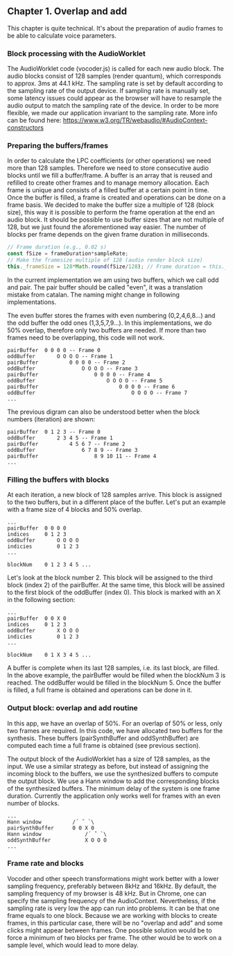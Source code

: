 ## Chapter 1. Overlap and add

This chapter is quite technical. It's about the preparation of audio frames to be able to calculate voice parameters.

### Block processing with the AudioWorklet
The AudioWorklet code (vocoder.js) is called for each new audio block. The audio blocks consist of 128 samples (render quantum), which corresponds to approx. 3ms at 44.1 kHz. The sampling rate is set by default according to the sampling rate of the output device. If sampling rate is manually set, some latency issues could appear as the browser will have to resample the audio output to match the sampling rate of the device. In order to be more flexible, we made our application invariant to the sampling rate. More info can be found here: https://www.w3.org/TR/webaudio/#AudioContext-constructors

### Preparing the buffers/frames
In order to calculate the LPC coefficients (or other operations) we need more than 128 samples. Therefore we need to store consecutive audio blocks until we fill a buffer/frame. A buffer is an array that is reused and refilled to create other frames and to manage memory allocation. Each frame is unique and consists of a filled buffer at a certain point in time. Once the buffer is filled, a frame is created and operations can be done on a frame basis. We decided to make the buffer size a multiple of 128 (block size), this way it is possible to perform the frame operation at the end an audio block. It should be possible to use buffer sizes that are not multiple of 128, but we just found the aforementioned way easier. The number of blocks per frame depends on the given frame duration in milliseconds.

```javascript
// Frame duration (e.g., 0.02 s)
const fSize = frameDuration*sampleRate; 
// Make the framesize multiple of 128 (audio render block size)
this._frameSize = 128*Math.round(fSize/128); // Frame duration = this._frameSize/sampleRate;
```

In the current implementation we am using two buffers, which we call odd and pair. The pair buffer should be called "even", it was a translation mistake from catalan. The naming might change in following implementations.

The even buffer stores the frames with even numbering (0,2,4,6,8...) and the odd buffer the odd ones (1,3,5,7,9...). In this implementations, we do 50% overlap, therefore only two buffers are needed. If more than two frames need to be overlapping, this code will not work.

```
pairBuffer  0 0 0 0 -- Frame 0
oddBuffer       O O O O -- Frame 1
pairBuffer          0 0 0 0 -- Frame 2
oddBuffer               O O O O -- Frame 3
pairBuffer                  0 0 0 0 -- Frame 4
oddBuffer                       O O O O -- Frame 5
pairBuffer                          0 0 0 0 -- Frame 6
oddBuffer                               O O O O -- Frame 7
...
```

The previous digram can also be understood better when the block numbers (iteration) are shown:

```
pairBuffer  0 1 2 3 -- Frame 0
oddBuffer       2 3 4 5 -- Frame 1
pairBuffer          4 5 6 7 -- Frame 2
oddBuffer               6 7 8 9 -- Frame 3
pairBuffer                  8 9 10 11 -- Frame 4
...
```


### Filling the buffers with blocks
At each iteration, a new block of 128 samples arrive. This block is assigned to the two buffers, but in a different place of the buffer. Let's put an example with a frame size of 4 blocks and 50% overlap.
```
...
pairBuffer  0 0 0 0
indices     0 1 2 3
oddBuffer       O O O O
indicies        0 1 2 3
...

blockNum    0 1 2 3 4 5 ...
```

Let's look at the block number 2. This block will be assigned to the third block (index 2) of the pairBuffer. At the same time, this block will be assined to the first block of the oddBuffer (index 0). This block is marked with an X in the following section:

```
...
pairBuffer  0 0 X 0
indices     0 1 2 3
oddBuffer       X O O O
indicies        0 1 2 3
...

blockNum    0 1 X 3 4 5 ...
```

A buffer is complete when its last 128 samples, i.e. its last block, are filled. In the above example, the pairBuffer would be filled when the blockNum 3 is reached. The oddBuffer would be filled in the blockNum 5. Once the buffer is filled, a full frame is obtained and operations can be done in it.

### Output block: overlap and add routine
In this app, we have an overlap of 50%. For an overlap of 50% or less, only two frames are required. In this code, we have allocated two buffers for the synthesis. These buffers (pairSynthBuffer and oddSynthBuffer) are computed each time a full frame is obtained (see previous section).

The output block of the AudioWorklet has a size of 128 samples, as the input. We use a similar strategy as before, but instead of assigning the incoming block to the buffers, we use the synthesized buffers to compute the output block. We use a Hann window to add the corresponding blocks of the synthesized buffers. The minimum delay of the system is one frame duration. Currently the application only works well for frames with an even number of blocks.

```
...                
Hann window          /´ ˆ `\
pairSynthBuffer      0 0 X 0
Hann window              /´ ˆ `\
oddSynthBuffer           X O O O
...

```

### Frame rate and blocks
Vocoder and other speech transformations might work better with a lower sampling frequency, preferably between 8kHz and 16kHz. By default, the sampling frequency of my browser is 48 kHz. But in Chrome, one can specify the sampling frequency of the AudioContext. Nevertheless, if the sampling rate is very low the app can run into problems. It can be that one frame equals to one block. Because we are working with blocks to create frames, in this particular case, there will be no "overlap and add" and some clicks might appear between frames. One possible solution would be to force a minimum of two blocks per frame. The other would be to work on a sample level, which would lead to more delay.

